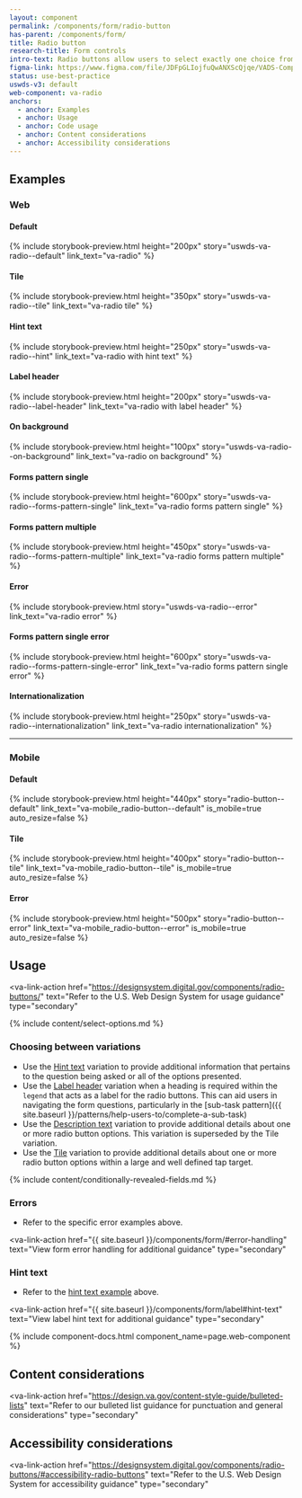 ```yaml
---
layout: component
permalink: /components/form/radio-button
has-parent: /components/form/
title: Radio button
research-title: Form controls
intro-text: Radio buttons allow users to select exactly one choice from a group.
figma-link: https://www.figma.com/file/JDFpGLIojfuQwANXScQjqe/VADS-Component-Examples?type=design&node-id=1373%3A86693&mode=design&t=h9BoxMWwcHe2DhUd-1
status: use-best-practice
uswds-v3: default
web-component: va-radio
anchors:
  - anchor: Examples
  - anchor: Usage
  - anchor: Code usage
  - anchor: Content considerations
  - anchor: Accessibility considerations
---
```


## Examples

### Web

#### Default

{% include storybook-preview.html height="200px" story="uswds-va-radio--default" link_text="va-radio" %}

#### Tile

{% include storybook-preview.html height="350px" story="uswds-va-radio--tile" link_text="va-radio tile" %}

#### Hint text

{% include storybook-preview.html height="250px" story="uswds-va-radio--hint" link_text="va-radio with hint text" %}

#### Label header

{% include storybook-preview.html height="200px" story="uswds-va-radio--label-header" link_text="va-radio with label header" %}

#### On background

{% include storybook-preview.html height="100px" story="uswds-va-radio--on-background" link_text="va-radio on background" %}

#### Forms pattern single

{% include storybook-preview.html height="600px" story="uswds-va-radio--forms-pattern-single" link_text="va-radio forms pattern single" %}

#### Forms pattern multiple

{% include storybook-preview.html height="450px" story="uswds-va-radio--forms-pattern-multiple" link_text="va-radio forms pattern multiple" %}

#### Error

{% include storybook-preview.html story="uswds-va-radio--error" link_text="va-radio error" %}

#### Forms pattern single error

{% include storybook-preview.html height="600px" story="uswds-va-radio--forms-pattern-single-error" link_text="va-radio forms pattern single error" %}

#### Internationalization

{% include storybook-preview.html height="250px" story="uswds-va-radio--internationalization" link_text="va-radio internationalization" %}

---

### Mobile

#### Default

{% include storybook-preview.html height="440px" story="radio-button--default" link_text="va-mobile_radio-button--default" is_mobile=true auto_resize=false %}

#### Tile

{% include storybook-preview.html height="400px" story="radio-button--tile" link_text="va-mobile_radio-button--tile" is_mobile=true auto_resize=false %}

#### Error

{% include storybook-preview.html height="500px" story="radio-button--error" link_text="va-mobile_radio-button--error" is_mobile=true auto_resize=false %}

## Usage

<va-link-action
  href="https://designsystem.digital.gov/components/radio-buttons/"
  text="Refer to the U.S. Web Design System for usage guidance"
  type="secondary"
></va-link-action>

{% include content/select-options.md %}

### Choosing between variations

* Use the [Hint text](#hint-text) variation to provide additional information that pertains to the question being asked or all of the options presented.
* Use the [Label header](#label-header) variation when a heading is required within the `legend` that acts as a label for the radio buttons. This can aid users in navigating the form questions, particularly in the [sub-task pattern]({{ site.baseurl }}/patterns/help-users-to/complete-a-sub-task)
* Use the [Description text](#description-text) variation to provide additional details about one or more radio button options. This variation is superseded by the Tile variation.
* Use the [Tile](#tile) variation to provide additional details about one or more radio button options within a large and well defined tap target.

{% include content/conditionally-revealed-fields.md %}

### Errors

* Refer to the specific error examples above.

<va-link-action
  href="{{ site.baseurl }}/components/form/#error-handling"
  text="View form error handling for additional guidance"
  type="secondary"
></va-link-action>

### Hint text

* Refer to the [hint text example](#hint-text) above.

<va-link-action
  href="{{ site.baseurl }}/components/form/label#hint-text"
  text="View label hint text for additional guidance"
  type="secondary"
></va-link-action>

{% include component-docs.html component_name=page.web-component %}

## Content considerations

<va-link-action
  href="https://design.va.gov/content-style-guide/bulleted-lists"
  text="Refer to our bulleted list guidance for punctuation and general considerations"
  type="secondary"
></va-link-action>

## Accessibility considerations

<va-link-action
  href="https://designsystem.digital.gov/components/radio-buttons/#accessibility-radio-buttons"
  text="Refer to the U.S. Web Design System for accessibility guidance"
  type="secondary"
></va-link-action>
